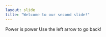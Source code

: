 ```yaml
---
layout: slide
title: "Welcome to our second slide!"
---
```

Power is power
Use the left arrow to go back!
